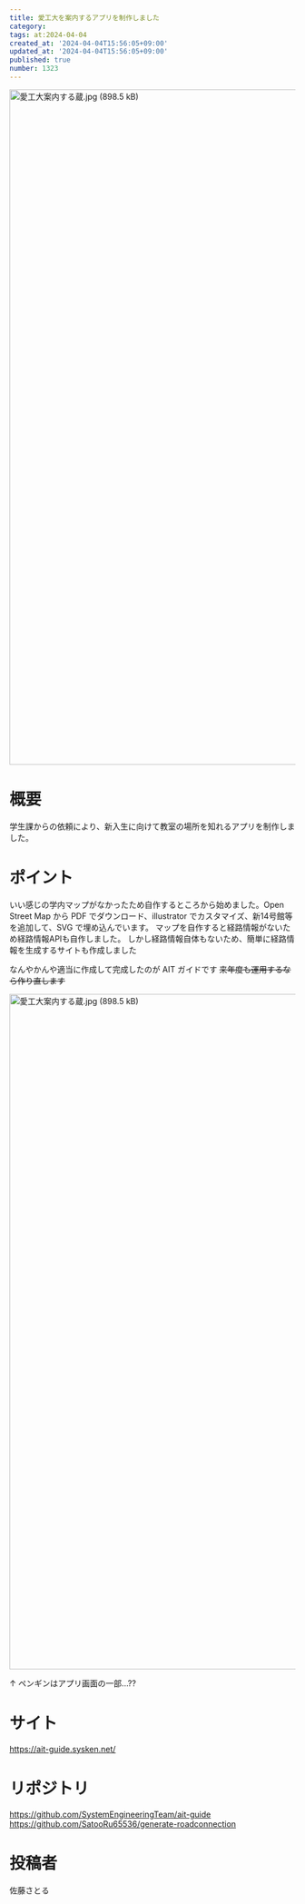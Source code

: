 ```yaml
---
title: 愛工大を案内するアプリを制作しました
category:
tags: at:2024-04-04
created_at: '2024-04-04T15:56:05+09:00'
updated_at: '2024-04-04T15:56:05+09:00'
published: true
number: 1323
---
```


<img width="1190" alt="愛工大案内する蔵.jpg (898.5 kB)" src="https://img.esa.io/uploads/production/attachments/19973/2024/04/04/148142/75d25e5e-7471-4851-b062-0fefecffd251.jpg">

# 概要
学生課からの依頼により、新入生に向けて教室の場所を知れるアプリを制作しました。

# ポイント
いい感じの学内マップがなかったため自作するところから始めました。Open Street Map から PDF でダウンロード、illustrator でカスタマイズ、新14号館等を追加して、SVG で埋め込んでいます。
マップを自作すると経路情報がないため経路情報APIも自作しました。
しかし経路情報自体もないため、簡単に経路情報を生成するサイトも作成しました

なんやかんや適当に作成して完成したのが AIT ガイドです
~~来年度も運用するなら作り直します~~

<img width="1190" alt="愛工大案内する蔵.jpg (898.5 kB)" src="https://img.esa.io/uploads/production/attachments/19973/2024/04/04/148142/bbb7b595-e89b-4a14-b1b2-5ac0589984f0.jpg">

↑ ペンギンはアプリ画面の一部...??

# サイト
https://ait-guide.sysken.net/

# リポジトリ
https://github.com/SystemEngineeringTeam/ait-guide
https://github.com/SatooRu65536/generate-roadconnection

# 投稿者
佐藤さとる
